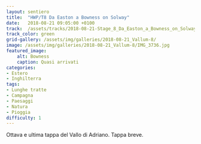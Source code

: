 ```yaml
---
layout: sentiero
title:  "HWP/T8 Da Easton a Bowness on Solway"
date:   2018-08-21 09:05:00 +0100
track:  /assets/tracks/2018-08-21-Stage_8_Da_Easton_a_Bowness_on_Solway.gpx
track_color: green
grid-gallery: /assets/img/galleries/2018-08-21_Vallum-8/
image: /assets/img/galleries/2018-08-21_Vallum-8/IMG_3736.jpg
featured_image:
    alt: Bowness
    caption: Quasi arrivati
categories:
- Estero
- Inghilterra 
tags:
- Lunghe tratte
- Campagna
- Paesaggi
- Natura
- Pioggia
difficulty: 1
---
```


Ottava e ultima tappa del Vallo di Adriano. Tappa breve. 